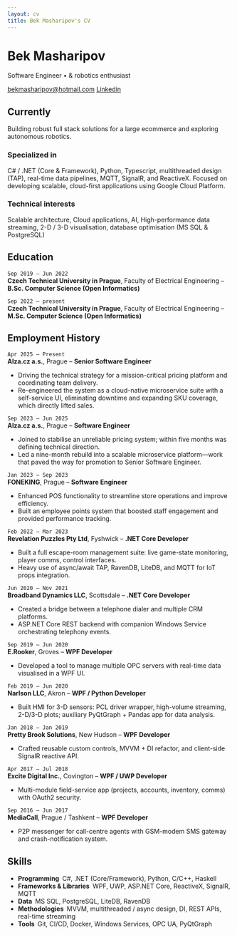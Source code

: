 ```yaml
---
layout: cv
title: Bek Masharipov's CV
---
```


# Bek Masharipov
Software Engineer • & robotics enthusiast

<div id="webaddress">
<a href="mailto:bekmasharipov@hotmail.com">bekmasharipov@hotmail.com</a>
<a href="(https://www.linkedin.com/in/bek-masharipov-286a59111/)">Linkedin</a>
</div>


## Currently

Building robust full stack solutions for a large ecommerce and exploring autonomous robotics.


### Specialized in

C# / .NET (Core & Framework), Python, Typescript, multithreaded design (TAP), real-time data pipelines, MQTT, SignalR, and ReactiveX.
Focused on developing scalable, cloud-first applications using Google Cloud Platform.


### Technical interests

Scalable architecture, Cloud applications, AI, High-performance data streaming, 2-D / 3-D visualisation, database optimisation (MS SQL & PostgreSQL)


## Education

`Sep 2019 – Jun 2022`  
__Czech Technical University in Prague__, Faculty of Electrical Engineering – **B.Sc. Computer Science (Open Informatics)**  

`Sep 2022 – present`  
__Czech Technical University in Prague__, Faculty of Electrical Engineering – **M.Sc. Computer Science (Open Informatics)**



## Employment History

`Apr 2025 – Present`  
__Alza.cz a.s.__, Prague – **Senior Software Engineer**  
- Driving the technical strategy for a mission-critical pricing platform and coordinating team delivery.  
- Re-engineered the system as a cloud-native microservice suite with a self-service UI, eliminating downtime and expanding SKU coverage, which directly lifted sales.

`Sep 2023 – Jun 2025`  
__Alza.cz a.s.__, Prague – **Software Engineer**  
- Joined to stabilise an unreliable pricing system; within five months was defining technical direction.  
- Led a nine-month rebuild into a scalable microservice platform—work that paved the way for promotion to Senior Software Engineer.

`Jan 2023 – Sep 2023`  
__FONEKING__, Prague – **Software Engineer**  
- Enhanced POS functionality to streamline store operations and improve efficiency.  
- Built an employee points system that boosted staff engagement and provided performance tracking.

`Feb 2022 – Mar 2023`  
__Revelation Puzzles Pty Ltd__, Fyshwick – **.NET Core Developer**  
- Built a full escape-room management suite: live game-state monitoring, player comms, control interfaces.  
- Heavy use of async/await TAP, RavenDB, LiteDB, and MQTT for IoT props integration.  

`Jun 2020 – Nov 2021`  
__Broadband Dynamics LLC__, Scottsdale – **.NET Core Developer**  
- Created a bridge between a telephone dialer and multiple CRM platforms.  
- ASP.NET Core REST backend with companion Windows Service orchestrating telephony events.  

`Sep 2019 – Jun 2020`  
__E.Rooker__, Groves – **WPF Developer**  
- Developed a tool to manage multiple OPC servers with real-time data visualised in a WPF UI.  

`Feb 2019 – Jun 2020`  
__Narlson LLC__, Akron – **WPF / Python Developer**  
- Built HMI for 3-D sensors: PCL driver wrapper, high-volume streaming, 2-D/3-D plots; auxiliary PyQtGraph + Pandas app for data analysis.  

`Jan 2018 – Jan 2019`  
__Pretty Brook Solutions__, New Hudson – **WPF Developer**  
- Crafted reusable custom controls, MVVM + DI refactor, and client-side SignalR reactive API.  

`Apr 2017 – Jul 2018`  
__Excite Digital Inc.__, Covington – **WPF / UWP Developer**  
- Multi-module field-service app (projects, accounts, inventory, comms) with OAuth2 security.  

`Sep 2016 – Jun 2017`  
__MediaCall__, Prague / Tashkent – **WPF Developer**  
- P2P messenger for call-centre agents with GSM-modem SMS gateway and crash-notification system.  



## Skills

- **Programming** C#, .NET (Core/Framework), Python, C/C++, Haskell  
- **Frameworks & Libraries** WPF, UWP, ASP.NET Core, ReactiveX, SignalR, MQTT  
- **Data** MS SQL, PostgreSQL, LiteDB, RavenDB  
- **Methodologies** MVVM, multithreaded / async design, DI, REST APIs, real-time streaming  
- **Tools** Git, CI/CD, Docker, Windows Services, OPC UA, PyQtGraph  

